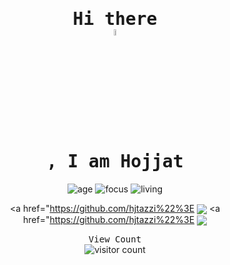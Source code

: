 <div align="center">
<samp><h1> Hi there <img data-target="animated-image.replacedImage" alt="wave.gif" width="5%" height="5%" class="AnimatedImagePlayer-animatedImage" src="https://raw.githubusercontent.com/MartinHeinz/MartinHeinz/master/wave.gif" style="display: block; opacity: 1;">, I am Hojjat</h1></samp>

![age](https://img.shields.io/badge/age-20-blue)
![focus](https://img.shields.io/badge/focus-fullStackWebDeveloper-brightgreen)
![living](https://img.shields.io/badge/living-iran-3c9)

<a href="https://github.com/hjtazzi%22%3E
<img align="center" src="https://github-readme-stats.vercel.app/api?username=hjtazzi&show_icons=true&count_private=true&include_all_commits=true&theme=nord" /></a>
<a href="https://github.com/hjtazzi%22%3E
<img align="center" src="https://github-readme-stats.vercel.app/api/top-langs/?username=hjtazzi&theme=nord" />
</a>

<!--
[<img src="https://img.icons8.com/color/48/000000/linkedin.png%22/%3E](https://linkedin.com/in/imhshahdi)
[<img src="https://img.icons8.com/fluent/48/000000/telegram-app.png%22/%3E](https://t.me/Imhshahdi)
-->

<samp>View Count</samp>
<br />
<img src="https://profile-counter.glitch.me/%7Bhjtazzi%7D/count.svg" alt="visitor count" />
  </div>

<!--
**hjtazzi/hjtazzi** is a ✨ _special_ ✨ repository because its `README.md` (this file) appears on your GitHub profile.

Here are some ideas to get you started:

- 🔭 I’m currently working on ...
- 🌱 I’m currently learning ...
- 👯 I’m looking to collaborate on ...
- 🤔 I’m looking for help with ...
- 💬 Ask me about ...
- 📫 How to reach me: ...
- 😄 Pronouns: ...
- ⚡ Fun fact: ...
-->
